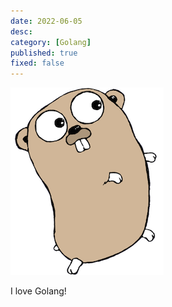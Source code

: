 ```yaml
---
date: 2022-06-05
desc:
category: [Golang]
published: true
fixed: false
---
```


![Gopher](/assets/gopher.png)

I love Golang!